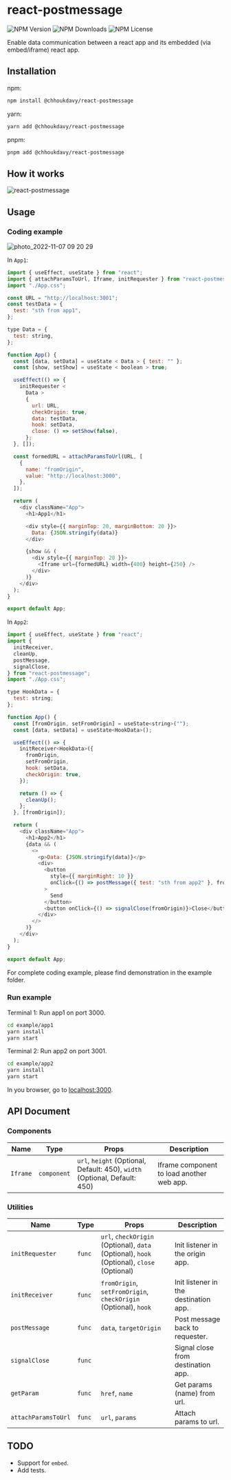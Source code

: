 # react-postmessage

![NPM Version](https://img.shields.io/npm/v/@chhoukdavy/react-postmessage)
![NPM Downloads](https://img.shields.io/npm/dw/@chhoukdavy/react-postmessage)
![NPM License](https://img.shields.io/npm/l/@chhoukdavy/react-postmessage)

Enable data communication between a react app and its embedded (via embed/iframe) react app.

## Installation

npm:

```sh
npm install @chhoukdavy/react-postmessage
```

yarn:

```sh
yarn add @chhoukdavy/react-postmessage
```

pnpm:

```sh
pnpm add @chhoukdavy/react-postmessage
```

## How it works

![react-postmessage](https://user-images.githubusercontent.com/13924709/200339811-7e42552f-5d9c-405b-8a84-e9d61fdef313.png)

## Usage

### Coding example

![photo_2022-11-07 09 20 29](https://user-images.githubusercontent.com/13924709/200347186-5bb6e1ed-f592-4fd8-8d5f-efb5f798d46c.jpeg)

In `App1`:

```javascript
import { useEffect, useState } from "react";
import { attachParamsToUrl, Iframe, initRequester } from "react-postmessage";
import "./App.css";

const URL = "http://localhost:3001";
const testData = {
  test: "sth from app1",
};

type Data = {
  test: string,
};

function App() {
  const [data, setData] = useState < Data > { test: "" };
  const [show, setShow] = useState < boolean > true;

  useEffect(() => {
    initRequester <
      Data >
      {
        url: URL,
        checkOrigin: true,
        data: testData,
        hook: setData,
        close: () => setShow(false),
      };
  }, []);

  const formedURL = attachParamsToUrl(URL, [
    {
      name: "fromOrigin",
      value: "http://localhost:3000",
    },
  ]);

  return (
    <div className="App">
      <h1>App1</h1>

      <div style={{ marginTop: 20, marginBottom: 20 }}>
        Data: {JSON.stringify(data)}
      </div>

      {show && (
        <div style={{ marginTop: 20 }}>
          <Iframe url={formedURL} width={400} height={250} />
        </div>
      )}
    </div>
  );
}

export default App;
```

In `App2`:

```javascript
import { useEffect, useState } from "react";
import {
  initReceiver,
  cleanUp,
  postMessage,
  signalClose,
} from "react-postmessage";
import "./App.css";

type HookData = {
  test: string;
};

function App() {
  const [fromOrigin, setFromOrigin] = useState<string>("");
  const [data, setData] = useState<HookData>();

  useEffect(() => {
    initReceiver<HookData>({
      fromOrigin,
      setFromOrigin,
      hook: setData,
      checkOrigin: true,
    });

    return () => {
      cleanUp();
    };
  }, [fromOrigin]);

  return (
    <div className="App">
      <h1>App2</h1>
      {data && (
        <>
          <p>Data: {JSON.stringify(data)}</p>
          <div>
            <button
              style={{ marginRight: 10 }}
              onClick={() => postMessage({ test: "sth from app2" }, fromOrigin)}
            >
              Send
            </button>
            <button onClick={() => signalClose(fromOrigin)}>Close</button>
          </div>
        </>
      )}
    </div>
  );
}

export default App;
```

For complete coding example, please find demonstration in the example folder.

### Run example

Terminal 1: Run app1 on port 3000.

```sh
cd example/app1
yarn install
yarn start
```

Terminal 2: Run app2 on port 3001.

```sh
cd example/app2
yarn install
yarn start
```

In you browser, go to [localhost:3000](http://localhost:3000).

## API Document

### Components

| Name     | Type        | Props                                                                      | Description                               |
| -------- | ----------- | -------------------------------------------------------------------------- | ----------------------------------------- |
| `Iframe` | `component` | `url`, `height` (Optional, Default: 450), `width` (Optional, Default: 450) | Iframe component to load another web app. |

### Utilities

| Name                | Type   | Props                                                                                     | Description                           |
| ------------------- | ------ | ----------------------------------------------------------------------------------------- | ------------------------------------- |
| `initRequester`     | `func` | `url`, `checkOrigin` (Optional), `data` (Optional), `hook` (Optional), `close` (Optional) | Init listener in the origin app.      |
| `initReceiver`      | `func` | `fromOrigin`, `setFromOrigin`, `checkOrigin` (Optional), `hook`                           | Init listener in the destination app. |
| `postMessage`       | `func` | `data`, `targetOrigin`                                                                    | Post message back to requester.       |
| `signalClose`       | `func` |                                                                                           | Signal close from destination app.    |
| `getParam`          | `func` | `href`, `name`                                                                            | Get params (name) from url.           |
| `attachParamsToUrl` | `func` | `url`, `params`                                                                           | Attach params to url.                 |

## TODO

- Support for `embed`.
- Add tests.
